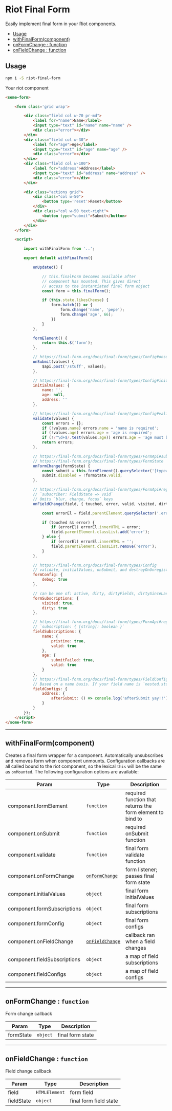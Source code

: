 # Riot Final Form

Easily implement final form in your Riot components.


* [Usage](#usage)
* [withFinalForm(component)](#withfinalformcomponent)
* [onFormChange : function](#onformchange--function)
* [onFieldChange : function](#onfieldchange--function)

## Usage

```sh
npm i -S riot-final-form
```


Your riot component
```html
<some-form>

    <form class='grid wrap'>

        <div class="field col w-70 pr-md">
            <label for="name">Name</label>
            <input type="text" id="name" name="name" />
            <div class="error"></div>
        </div>
        <div class="field col w-30">
            <label for="age">Age</label>
            <input type="text" id="age" name="age" />
            <div class="error"></div>
        </div>
        <div class="field col w-100">
            <label for="address">Address</label>
            <input type="text" id="address" name="address" />
            <div class="error"></div>
        </div>

        <div class="actions grid">
            <div class="col w-50">
                <button type='reset'>Reset</button>
            </div>
            <div class="col w-50 text-right">
                <button type="submit">Submit</button>
            </div>
        </div>
    </form>

    <script>

        import withFinalForm from '..';

        export default withFinalForm({

            onUpdated() {

                // this.finalForm becomes available after
                // component has mounted. This gives direct
                // access to the instantiated final form object
                const form = this.finalForm();

                if (this.state.likesCheese) {
                    form.batch(() => {
                        form.change('name', 'pepe');
                        form.change('age', 66);
                    })
                }
            },

            formElement() {
                return this.$('form');
            },

            // https://final-form.org/docs/final-form/types/Config#onsubmit
            onSubmit(values) {
                $api.post('/stuff', values);
            },

            // https://final-form.org/docs/final-form/types/Config#initialvalues
            initialValues: {
                name: '',
                age: null,
                address: ''
            },

            // https://final-form.org/docs/final-form/types/Config#validate
            validate(values) {
                const errors = {};
                if (!values.name) errors.name = 'name is required';
                if (!values.age) errors.age = 'age is required';
                if (!/^\d+$/.test(values.age)) errors.age = 'age must be a number';
                return errors;
            },

            // https://final-form.org/docs/final-form/types/FormApi#subscribe
            // https://final-form.org/docs/final-form/types/FormState
            onFormChange(formState) {
                const submit = this.formElement().querySelector('[type=submit]');
                submit.disabled = !formState.valid;
            },

            // https://final-form.org/docs/final-form/types/FormApi#registerfield
            // `subscriber: FieldState => void`
            // Omits `blur, change, focus` keys
            onFieldChange(field, { touched, error, valid, visited, dirty }) {

                const errorEl = field.parentElement.querySelector('.error');

                if (touched && error) {
                    if (errorEl) errorEl.innerHTML = error;
                    field.parentElement.classList.add('error');
                } else {
                    if (errorEl) errorEl.innerHTML = '';
                    field.parentElement.classList.remove('error');
                }
            },

            // https://final-form.org/docs/final-form/types/Config
            // validate, initialValues, onSubmit, and destroyOnUnregister cannot be overwritten. `destroyOnUnregister` is always true.
            formConfig: {
                debug: true
            },

            // can be one of: active, dirty, dirtyFields, dirtySinceLastSubmit, error, errors, hasSubmitErrors, hasValidationErrors, initialValues, invalid, modified, pristine, submitting, submitError, submitErrors, submitFailed, submitSucceeded, touched, valid, validating, values, visited
            formSubscriptions: {
                visited: true,
                dirty: true
            },

            // https://final-form.org/docs/final-form/types/FormApi#registerfield
            // `subscription: { [string]: boolean }`
            fieldSubscriptions: {
                name: {
                    pristine: true,
                    valid: true
                },
                age: {
                    submitFailed: true,
                    valid: true
                }
            },
            // https://final-form.org/docs/final-form/types/FieldConfig
            // Based on a name basis. If your field name is `nested.stuff[0]`, then your config is `{ 'nested.stuff[0]': { ... } }`
            fieldConfigs: {
                address: {
                    afterSubmit: () => console.log('afterSubmit yay!!')
                }
            }
        });
    </script>
</some-form>
```

---

## withFinalForm(component)
Creates a final form wrapper for a component. Automatically unsubscribes and removes form when component unmounts. Configuration callbacks are all called bound to the riot component, so the lexical `this` will be the same as `onMounted`. The following configuration options are available:

| Param | Type | Description |
| --- | --- | --- |
| component.formElement | `function` | required function that returns the form element to bind to |
| component.onSubmit | `function` | required onSubmit function |
| component.validate | `function` | final form validate function |
| component.onFormChange | [`onFormChange`](#onFormChange) | form listener; passes final form state |
| component.initialValues | `object` | final form initialValues |
| component.formSubscriptions | `object` | final form subscriptions |
| component.formConfig | `object` | final form configs |
| component.onFieldChange | [`onFieldChange`](#onFieldChange) | callback ran when a field changes |
| component.fieldSubscriptions | `object` | a map of field subscriptions |
| component.fieldConfigs | `object` | a map of field configs |


---

<a name="onFormChange"></a>
## onFormChange : `function`
Form change callback

| Param | Type | Description |
| --- | --- | --- |
| formState | `object` | final form state |


---

<a name="onFieldChange"></a>
## onFieldChange : `function`
Field change callback

| Param | Type | Description |
| --- | --- | --- |
| field | `HTMLElement` | form field |
| fieldState | `object` | final form field state |
